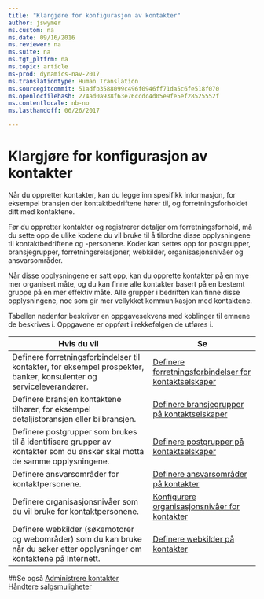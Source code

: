 ```yaml
---
title: "Klargjøre for konfigurasjon av kontakter"
author: jswymer
ms.custom: na
ms.date: 09/16/2016
ms.reviewer: na
ms.suite: na
ms.tgt_pltfrm: na
ms.topic: article
ms-prod: dynamics-nav-2017
ms.translationtype: Human Translation
ms.sourcegitcommit: 51adfb3588099c496f0946ff71da5c6fe518f070
ms.openlocfilehash: 274ad0a938f63e76ccdc4d05e9fe5ef28525552f
ms.contentlocale: nb-no
ms.lasthandoff: 06/26/2017

---
```

# <a name="prepare-for-setting-up-contacts"></a>Klargjøre for konfigurasjon av kontakter
Når du oppretter kontakter, kan du legge inn spesifikk informasjon, for eksempel bransjen der kontaktbedriftene hører til, og forretningsforholdet ditt med kontaktene.

Før du oppretter kontakter og registrerer detaljer om forretningsforhold, må du sette opp de ulike kodene du vil bruke til å tilordne disse opplysningene til kontaktbedriftene og -personene. Koder kan settes opp for postgrupper, bransjegrupper, forretningsrelasjoner, webkilder, organisasjonsnivåer og ansvarsområder.

Når disse opplysningene er satt opp, kan du opprette kontakter på en mye mer organisert måte, og du kan finne alle kontakter basert på en bestemt gruppe på en mer effektiv måte. Alle grupper i bedriften kan finne disse opplysningene, noe som gir mer vellykket kommunikasjon med kontaktene.

Tabellen nedenfor beskriver en oppgavesekvens med koblinger til emnene de beskrives i. Oppgavene er oppført i rekkefølgen de utføres i.

|Hvis du vil |Se |
|---|----|
|Definere forretningsforbindelser til kontakter, for eksempel prospekter, banker, konsulenter og serviceleverandører.|[Definere forretningsforbindelser for kontaktselskaper](marketing-business-relations.md)|
|Definere bransjen kontaktene tilhører, for eksempel detaljistbransjen eller bilbransjen.|[Definere bransjegrupper på kontaktselskaper](marketing-industry-groups.md)|
|Definere postgrupper som brukes til å identifisere grupper av kontakter som du ønsker skal motta de samme opplysningene.|[Definere postgrupper på kontaktselskaper](marketing-mailing-groups.md)|
|Definere ansvarsområder for kontaktpersonene.|[Definere ansvarsområder på kontakter](marketing-job-responsibilities.md)|
|Definere organisasjonsnivåer som du vil bruke for kontaktpersonene.|[Konfigurere organisasjonsnivåer for kontakter](marketing-organizational-levels.md)|
|Definere webkilder (søkemotorer og webområder) som du kan bruke når du søker etter opplysninger om kontaktene på Internett.|[Definere webkilder på kontakter](marketing-web-sources.md)|

##<a name="see-also"></a>Se også
[Administrere kontakter](marketing-contacts.md)  
[Håndtere salgsmuligheter](marketing-manage-sales-opportunities.md)

